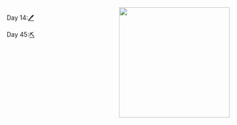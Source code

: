 <img src="https://media.giphy.com/media/JUBGT3IKItmpCz99Vg/giphy.gif"  align="right"  widht="400" height="250">


Day 14:[🖊️](http://www.higherlowergame.com/)

Day 45:[⛏️](https://web.archive.org/web/20200518073855/https://www.empireonline.com/movies/features/best-movies-2/)


